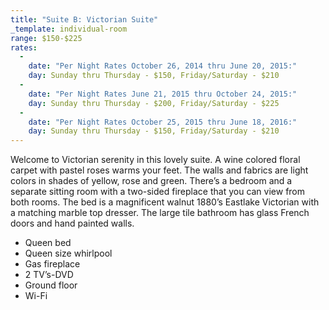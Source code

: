 ```yaml
---
title: "Suite B: Victorian Suite"
_template: individual-room
range: $150-$225
rates:
  -
    date: "Per Night Rates October 26, 2014 thru June 20, 2015:"
    day: Sunday thru Thursday - $150, Friday/Saturday - $210
  -
    date: "Per Night Rates June 21, 2015 thru October 24, 2015:"
    day: Sunday thru Thursday - $200, Friday/Saturday - $225
  -
    date: "Per Night Rates October 25, 2015 thru June 18, 2016:"
    day: Sunday thru Thursday - $150, Friday/Saturday - $210
---
```


Welcome to Victorian serenity in this lovely suite. A wine colored floral carpet with pastel roses warms your feet. The walls and fabrics are light colors in shades of yellow, rose and green. There’s a bedroom and a separate sitting room with a two-sided fireplace that you can view from both rooms. The bed is a magnificent walnut 1880’s Eastlake Victorian with a matching marble top dresser. The large tile bathroom has glass French doors and hand painted walls.
<div class="amenities">
  <ul class="amenities">
    <li>Queen bed</li>
    <li>Queen size whirlpool</li>
    <li>Gas fireplace</li>
    <li>2 TV’s-DVD</li>
    <li>Ground floor</li>
    <li>Wi-Fi</li>
  </ul>
</div>
